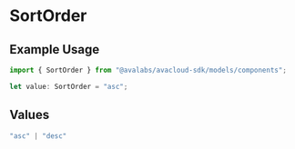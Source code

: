 # SortOrder

## Example Usage

```typescript
import { SortOrder } from "@avalabs/avacloud-sdk/models/components";

let value: SortOrder = "asc";
```

## Values

```typescript
"asc" | "desc"
```